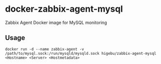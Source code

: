 # docker-zabbix-agent-mysql

Zabbix Agent Docker image for MySQL monitoring

## Usage

```
docker run -d --name zabbix-agent -v /path/to/mysql.sock:/run/mysqld/mysqld.sock higebu/zabbix-agent-mysql <Hostname> <Server> <Hostmetadata>
```
